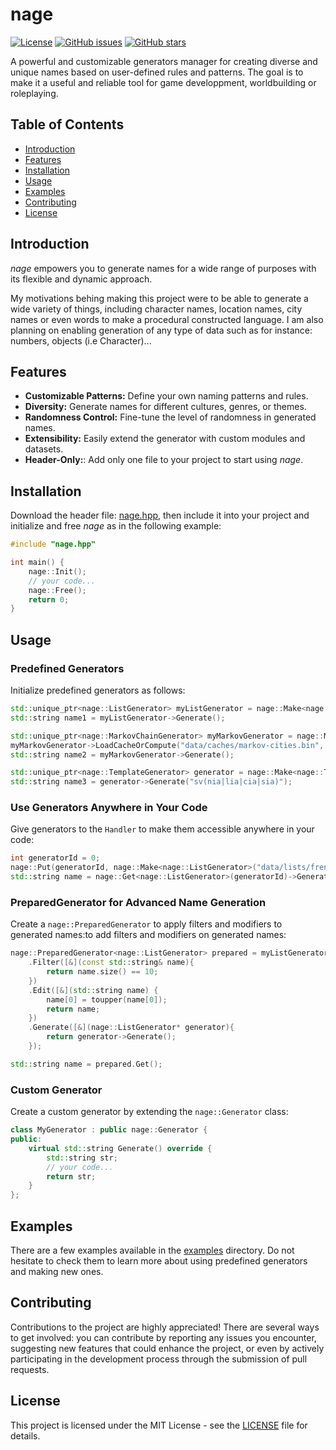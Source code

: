 # nage

[![License](https://img.shields.io/badge/license-MIT-blue.svg)](https://opensource.org/licenses/MIT)
[![GitHub issues](https://img.shields.io/github/issues/xorrad/nage)](https://github.com/xorrad/nage/issues)
[![GitHub stars](https://img.shields.io/github/stars/xorrad/nage.svg?style=flat&label=stars)](https://github.com/xorrad/nage)

A powerful and customizable generators manager for creating diverse and unique names based on user-defined rules and patterns. The goal is to make it a useful and reliable tool for game developpment, worldbuilding or roleplaying.

## Table of Contents

- [Introduction](#introduction)
- [Features](#features)
- [Installation](#installation)
- [Usage](#usage)
- [Examples](#examples)
- [Contributing](#contributing)
- [License](#license)

## Introduction

*nage* empowers you to generate names for a wide range of purposes with its flexible and dynamic approach.

My motivations behing making this project were to be able to generate a wide variety of things, including character names, location names, city names or even words to make a procedural constructed language. I am also planning on enabling generation of any type of data such as for instance: numbers, objects (i.e Character)...

## Features

- **Customizable Patterns:** Define your own naming patterns and rules.
- **Diversity:** Generate names for different cultures, genres, or themes.
- **Randomness Control:** Fine-tune the level of randomness in generated names.
- **Extensibility:** Easily extend the generator with custom modules and datasets.
- **Header-Only:**: Add only one file to your project to start using *nage*.

## Installation

Download the header file: [nage.hpp](https://raw.githubusercontent.com/Xorrad/nage/master/nage.hpp), then include it into your project and initialize and free *nage* as in the following example:

```cpp
#include "nage.hpp"

int main() {
    nage::Init();
    // your code...
    nage::Free();
    return 0;
}
```

## Usage

### Predefined Generators   
Initialize predefined generators as follows:
```cpp
std::unique_ptr<nage::ListGenerator> myListGenerator = nage::Make<nage::ListGenerator>("data/lists/french-names.txt");
std::string name1 = myListGenerator->Generate();

std::unique_ptr<nage::MarkovChainGenerator> myMarkovGenerator = nage::Make<nage::MarkovChainGenerator>(3);
myMarkovGenerator->LoadCacheOrCompute("data/caches/markov-cities.bin", "data/lists/german-cities.txt");
std::string name2 = myMarkovGenerator->Generate();

std::unique_ptr<nage::TemplateGenerator> generator = nage::Make<nage::TemplateGenerator>("data/templates/rinkworks.txt");
std::string name3 = generator->Generate("sv(nia|lia|cia|sia)");
```

### Use Generators Anywhere in Your Code
Give generators to the `Handler` to make them accessible anywhere in your code:
```cpp
int generatorId = 0;
nage::Put(generatorId, nage::Make<nage::ListGenerator>("data/lists/french-names.txt"));
std::string name = nage::Get<nage::ListGenerator>(generatorId)->Generate();
```

### PreparedGenerator for Advanced Name Generation
Create a `nage::PreparedGenerator` to apply filters and modifiers to generated names:to add filters and modifiers on generated names:
```cpp
nage::PreparedGenerator<nage::ListGenerator> prepared = myListGenerator->Prepare<nage::ListGenerator>()
    .Filter([&](const std::string& name){
        return name.size() == 10;
    })
    .Edit([&](std::string name) {
        name[0] = toupper(name[0]);
        return name;
    })
    .Generate([&](nage::ListGenerator* generator){
        return generator->Generate();
    });

std::string name = prepared.Get();
```

### Custom Generator
Create a custom generator by extending the `nage::Generator` class:
```cpp
class MyGenerator : public nage::Generator {
public:
    virtual std::string Generate() override {
        std::string str;
        // your code...
        return str;
    }
};
```

## Examples

There are a few examples available in the [examples](https://github.com/Xorrad/nage/tree/master/examples) directory. Do not hesitate to check them to learn more about using predefined generators and making new ones.

## Contributing

Contributions to the project are highly appreciated! There are several ways to get involved: you can contribute by reporting any issues you encounter, suggesting new features that could enhance the project, or even by actively participating in the development process through the submission of pull requests.

## License

This project is licensed under the MIT License - see the [LICENSE](https://raw.githubusercontent.com/Xorrad/nage/master/LICENSE) file for details.